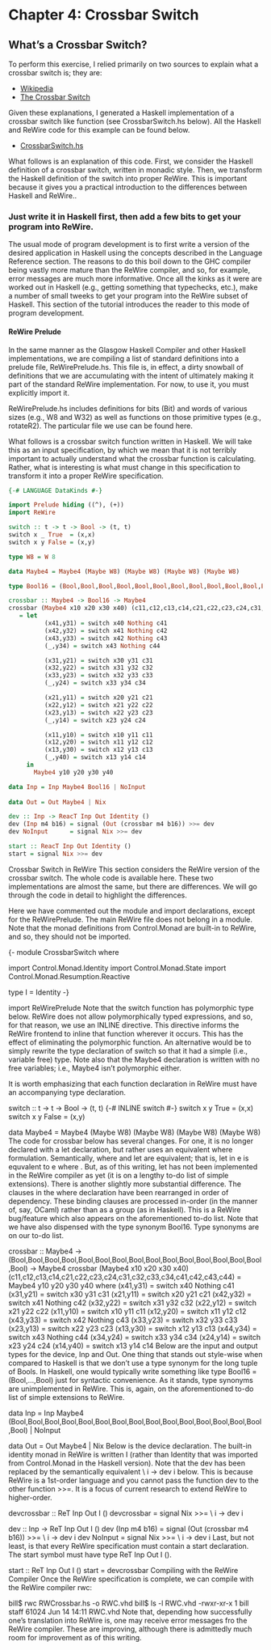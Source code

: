 # Chapter 4: Crossbar Switch

## What’s a Crossbar Switch?

To perform this exercise, I relied primarily on two sources to explain what a crossbar switch is; they are:

* [Wikipedia](https://en.wikipedia.org/wiki/Crossbar_switch)
* [The Crossbar Switch](http://www.cs.emory.edu/~cheung/Courses/355/Syllabus/90-parallel/CrossBar.html)

Given these explanations, I generated a Haskell implementation of a crossbar switch like function (see CrossbarSwitch.hs below). All the Haskell and ReWire code for this example can be found below.

* [CrossbarSwitch.hs](../../chapter4/CrossbarSwitch.hs)

What follows is an explanation of this code. First, we consider the Haskell definition of a crossbar switch, written in monadic style. Then, we transform the Haskell definition of the switch into proper ReWire. This is important because it gives you a practical introduction to the differences between Haskell and ReWire..

### Just write it in Haskell first, then add a few bits to get your program into ReWire.

The usual mode of program development is to first write a version of the desired application in Haskell using the concepts described in the Language Reference section. The reasons to do this boil down to the GHC compiler being vastly more mature than the ReWire compiler, and so, for example, error messages are much more informative. Once all the kinks as it were are worked out in Haskell (e.g., getting something that typechecks, etc.), make a number of small tweeks to get your program into the ReWire subset of Haskell. This section of the tutorial introduces the reader to this mode of program development.

#### ReWire Prelude
In the same manner as the Glasgow Haskell Compiler and other Haskell implementations, we are compiling a list of standard definitions into a prelude file, ReWirePrelude.hs. This file is, in effect, a dirty snowball of definitions that we are accumulating with the intent of ultimately making it part of the standard ReWire implementation. For now, to use it, you must explicitly import it.

ReWirePrelude.hs includes definitions for bits (Bit) and words of various sizes (e.g., W8 and W32) as well as functions on those primitive types (e.g., rotateR2). The particular file we use can be found here.

What follows is a crossbar switch function written in Haskell. We will take this as an input specification, by which we mean that it is not terribly important to actually understand what the crossbar function is calculating. Rather, what is interesting is what must change in this specification to transform it into a proper ReWire specification.

```haskell
{-# LANGUAGE DataKinds #-}

import Prelude hiding ((^), (+))
import ReWire

switch :: t -> t -> Bool -> (t, t)
switch x _ True  = (x,x)
switch x y False = (x,y)

type W8 = W 8

data Maybe4 = Maybe4 (Maybe W8) (Maybe W8) (Maybe W8) (Maybe W8)

type Bool16 = (Bool,Bool,Bool,Bool,Bool,Bool,Bool,Bool,Bool,Bool,Bool,Bool,Bool,Bool,Bool,Bool)

crossbar :: Maybe4 -> Bool16 -> Maybe4 
crossbar (Maybe4 x10 x20 x30 x40) (c11,c12,c13,c14,c21,c22,c23,c24,c31,c32,c33,c34,c41,c42,c43,c44)
   = let
          (x41,y31) = switch x40 Nothing c41
          (x42,y32) = switch x41 Nothing c42
          (x43,y33) = switch x42 Nothing c43
          (_,y34) = switch x43 Nothing c44

          (x31,y21) = switch x30 y31 c31
          (x32,y22) = switch x31 y32 c32
          (x33,y23) = switch x32 y33 c33
          (_,y24) = switch x33 y34 c34

          (x21,y11) = switch x20 y21 c21
          (x22,y12) = switch x21 y22 c22
          (x23,y13) = switch x22 y23 c23
          (_,y14) = switch x23 y24 c24

          (x11,y10) = switch x10 y11 c11
          (x12,y20) = switch x11 y12 c12
          (x13,y30) = switch x12 y13 c13
          (_,y40) = switch x13 y14 c14
     in
       Maybe4 y10 y20 y30 y40

data Inp = Inp Maybe4 Bool16 | NoInput
            
data Out = Out Maybe4 | Nix

dev :: Inp -> ReacT Inp Out Identity ()
dev (Inp m4 b16) = signal (Out (crossbar m4 b16)) >>= dev
dev NoInput      = signal Nix >>= dev

start :: ReacT Inp Out Identity ()
start = signal Nix >>= dev
```

Crossbar Switch in ReWire
This section considers the ReWire version of the crossbar switch. The whole code is available here. These two implementations are almost the same, but there are differences. We will go through the code in detail to highlight the differences.

Here we have commented out the module and import declarations, except for the ReWirePrelude. The main ReWire file does not belong in a module. Note that the monad definitions from Control.Monad are built-in to ReWire, and so, they should not be imported.

{- 
module CrossbarSwitch where

import Control.Monad.Identity
import Control.Monad.State
import Control.Monad.Resumption.Reactive

type I = Identity
-}

import ReWirePrelude
Note that the switch function has polymorphic type below. ReWire does not allow polymorphically typed expressions, and so, for that reason, we use an INLINE directive. This directive informs the ReWire frontend to inline that function wherever it occurs. This has the effect of eliminating the polymorphic function. An alternative would be to simply rewrite the type declaration of switch so that it had a simple (i.e., variable free) type. Note also that the Maybe4 declaration is written with no free variables; i.e., Maybe4 isn’t polymorphic either.

It is worth emphasizing that each function declaration in ReWire must have an accompanying type declaration.

switch :: t -> t -> Bool -> (t, t)
{-# INLINE switch #-}
switch x y True  = (x,x)
switch x y False = (x,y)

data Maybe4 = Maybe4 (Maybe W8) (Maybe W8) (Maybe W8) (Maybe W8)
The code for crossbar below has several changes. For one, it is no longer declared with a let declaration, but rather uses an equivalent where formulation. Semantically, where and let are equivalent; that is, let <binding-group> in e is equvalent to e where <binding-group>. But, as of this writing, let has not been implemented in the ReWire compiler as yet (it is on a lengthy to-do list of simple extensions). There is another slightly more substantial difference. The clauses in the where declaration have been rearranged in order of dependency. These binding clauses are processed in-order (in the manner of, say, OCaml) rather than as a group (as in Haskell). This is a ReWire bug/feature which also appears on the aforementioned to-do list. Note that we have also dispensed with the type synonym Bool16. Type synonyms are on our to-do list.

crossbar :: Maybe4                                                                            ->
            (Bool,Bool,Bool,Bool,Bool,Bool,Bool,Bool,Bool,Bool,Bool,Bool,Bool,Bool,Bool,Bool) ->
            Maybe4 
crossbar (Maybe4 x10 x20 x30 x40) (c11,c12,c13,c14,c21,c22,c23,c24,c31,c32,c33,c34,c41,c42,c43,c44)
   = Maybe4 y10 y20 y30 y40
        where
          (x41,y31) = switch x40 Nothing c41
          (x31,y21) = switch x30 y31 c31
          (x21,y11) = switch x20 y21 c21
          (x42,y32) = switch x41 Nothing c42
          (x32,y22) = switch x31 y32 c32
          (x22,y12) = switch x21 y22 c22
          (x11,y10) = switch x10 y11 c11
          (x12,y20) = switch x11 y12 c12
          (x43,y33) = switch x42 Nothing c43
          (x33,y23) = switch x32 y33 c33
          (x23,y13) = switch x22 y23 c23
          (x13,y30) = switch x12 y13 c13
          (x44,y34) = switch x43 Nothing c44
          (x34,y24) = switch x33 y34 c34
          (x24,y14) = switch x23 y24 c24
          (x14,y40) = switch x13 y14 c14
Below are the input and output types for the device, Inp and Out. One thing that stands out style-wise when compared to Haskell is that we don’t use a type synonym for the long tuple of Bools. In Haskell, one would typically write something like type Bool16 = (Bool,...,Bool) just for syntactic convenience. As it stands, type synonyms are unimplemented in ReWire. This is, again, on the aforementioned to-do list of simple extensions to ReWire.

data Inp = Inp Maybe4                                                                            
               (Bool,Bool,Bool,Bool,Bool,Bool,Bool,Bool,Bool,Bool,Bool,Bool,Bool,Bool,Bool,Bool)
         | NoInput
            
data Out = Out Maybe4 | Nix
Below is the device declaration. The built-in identity monad in ReWire is written I (rather than Identity that was imported from Control.Monad in the Haskell version). Note that the dev has been replaced by the semantically equivalent \ i -> dev i below. This is because ReWire is a 1st-order language and you cannot pass the function dev to the other function >>=. It is a focus of current research to extend ReWire to higher-order.

devcrossbar :: ReT Inp Out I ()
devcrossbar = signal Nix >>= \ i -> dev i

dev :: Inp -> ReT Inp Out I ()
dev (Inp m4 b16) = signal (Out (crossbar m4 b16)) >>= \ i -> dev i
dev NoInput      = signal Nix >>= \ i -> dev i
Last, but not least, is that every ReWire specification must contain a start declaration. The start symbol must have type ReT Inp Out I ().

start :: ReT Inp Out I ()
start = devcrossbar
Compiling with the ReWire Compiler
Once the ReWire specification is complete, we can compile with the ReWire compiler rwc:

bill$ rwc RWCrossbar.hs -o RWC.vhd
bill$ ls -l RWC.vhd
-rwxr-xr-x  1 bill  staff  61024 Jun 14 14:11 RWC.vhd
Note that, depending how successfully one’s translation into ReWire is, one may receive error messages fro the ReWire compiler. These are improving, although there is admittedly much room for improvement as of this writing.
